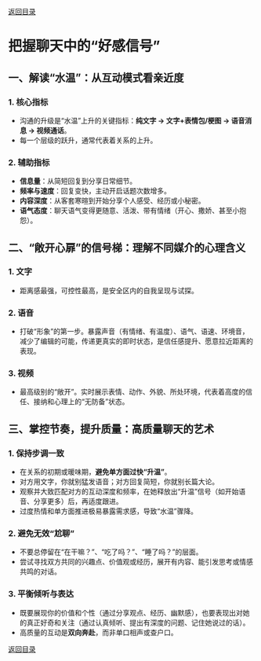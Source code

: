 [返回目录](/README.md)

# 把握聊天中的“好感信号”

## 一、解读“水温”：从互动模式看亲近度

### 1. 核心指标
- 沟通的升级是“水温”上升的关键指标：**纯文字 → 文字+表情包/梗图 → 语音消息 → 视频通话**。  
- 每一个层级的跃升，通常代表着关系的上升。

### 2. 辅助指标
- **信息量**：从简短回复到分享日常细节。  
- **频率与速度**：回复变快，主动开启话题次数增多。  
- **内容深度**：从客套寒暄到开始分享个人感受、经历或小秘密。  
- **语气态度**：聊天语气变得更随意、活泼、带有情绪（开心、撒娇、甚至小抱怨）。

## 二、“敞开心扉”的信号梯：理解不同媒介的心理含义

### 1. 文字
- 距离感最强，可控性最高，是安全区内的自我呈现与试探。

### 2. 语音
- 打破“形象”的第一步。暴露声音（有情绪、有温度）、语气、语速、环境音，减少了编辑的可能，传递更真实的即时状态，是信任感提升、愿意拉近距离的表现。

### 3. 视频
- 最高级别的“敞开”。实时展示表情、动作、外貌、所处环境，代表着高度的信任、接纳和心理上的“无防备”状态。

## 三、掌控节奏，提升质量：高质量聊天的艺术

### 1. 保持步调一致
- 在关系的初期或暖味期，**避免单方面过快“升温”**。  
- 对方用文字，你就别猛发语音；对方回复简短，你就别长篇大论。  
- 观察并大致匹配对方的互动深度和频率，在她释放出“升温”信号（如开始语音、分享更多）后，再适度跟进。  
- 过度热情和单方面推进极易暴露需求感，导致“水温”骤降。

### 2. 避免无效“尬聊”
- 不要总停留在“在干嘛？”、“吃了吗？”、“睡了吗？”的层面。  
- 尝试寻找双方共同的兴趣点、价值观或经历，展开有内容、能引发思考或情感共鸣的对话。

### 3. 平衡倾听与表达
- 既要展现你的价值和个性（通过分享观点、经历、幽默感），也要表现出对她的真正好奇和关注（通过认真倾听、提出有深度的问题、记住她说过的话）。  
- 高质量的互动是**双向奔赴**，而非单口相声或查户口。

[返回目录](/README.md)